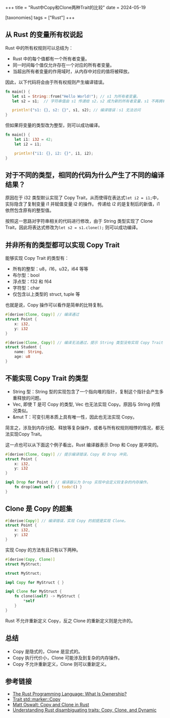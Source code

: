 +++
title = "Rust中Copy和Clone两种Trait的比较"
date = 2024-05-19

[taxonomies]
tags = ["Rust"]
+++

## 从 Rust 的变量所有权说起

Rust 中的所有权规则可以总结为：
- Rust 中的每个值都有一个所有者变量。
- 同一时间每个值仅允许存在一个对应的所有者变量。
- 当超出所有者变量的作用域时，从内存中对应的值将被释放。

因此，以下代码将会由于所有权规则产生编译错误。
```rust
fn main() {
   let s1 = String::from("Hello World!"); // s1 为所有者变量。
   let s2 = s1;  // 字符串值由 s1 传递给 s2，s2 成为新的所有者变量，s1 不再拥有该值。

   println!("s1: {}, s2: {}", s1, s2); // 编译错误：s1 无法访问
}
```

但如果将变量的类型改为整型，则可以成功编译。
```rust
fn main() {
    let i1: i32 = 42;
    let i2 = i1; 

    println!("i1: {}, i2: {}", i1, i2); 
}
```

## 对于不同的类型，相同的代码为什么产生了不同的编译结果？

原因在于 i32 类型默认实现了 Copy Trait，从而使得在表达式`let i2 = i1;`中，实际隐含了复制变量 i1 并赋值变量 i2 的操作。
传递给 i2 的是复制后的新值，i1 依然包含原有的整型值。

按照这一思路对字符串相关的代码进行修改，由于 String 类型实现了 Clone Trait，因此将表达式修改为`let s2 = s1.clone();` 则可以成功编译。

## 并非所有的类型都可以实现 Copy Trait
能够实现 Copy Trait 的类型有：
- 所有的整型：u8，i16，u32，i64 等等
- 布尔型：bool
- 浮点型：f32 和 f64
- 字符型：char
- 仅包含以上类型的 struct, tuple 等

也就是说，Copy 操作可以看作是简单的比特复制。

```rust
#[derive(Clone, Copy)] // 编译通过
struct Point {
    x: i32,
    y: i32
}

#[derive(Clone, Copy)] // 编译无法通过，提示 String 类型没有实现 Copy Trait
struct Student {
    name: String,
    age: u8
}
```

## 不能实现 Copy Trait 的类型

- String 型：String 型的实现包含了一个指向堆的指针，复制这个指针会产生多重释放的问题。
- Vec<T>, 即使 T 是可 Copy 的类型, Vec<T> 也无法实现 Copy。原因与 String 的情况类似。
- &mut T：可变引用本质上具有唯一性，因此也无法实现 Copy。

简言之，涉及到内存分配、释放等复杂操作，或者与所有权规则相悖的情况，都无法实现Copy Trait。

这一点也可以从下面这个例子看出，Rust 编译器表示 Drop 和 Copy 是冲突的。

```rust
#[derive(Clone, Copy)] // 提示编译错误，Copy 和 Drop 冲突。
struct Point {
    x: i32,
    y: i32
}

impl Drop for Point { // 编译器认为 Drop 实现中会定义较复杂的内存操作。
    fn drop(&mut self) { todo!() }
}
```

## Clone 是 Copy 的超集
```rust
#[derive(Copy)] // 编译错误，实现 Copy 的前提是实现 Clone。
struct Point {
    x: i32,
    y: i32
}
```

实现 Copy 的方法有且只有以下两种。
```rust
#[derive(Copy, Clone)]
struct MyStruct;
```

```rust
struct MyStruct;

impl Copy for MyStruct { }

impl Clone for MyStruct {
    fn clone(&self) -> MyStruct {
        *self
    }
}
```
Rust 不允许重新定义 Copy，反之 Clone 的重新定义则是允许的。 

## 总结

- Copy 是隐式的，Clone 是显式的。
- Copy 执行代价小，Clone 可能涉及到复杂的内存操作。
- Copy 不允许重新定义，Clone 则可以重新定义。

## 参考链接
- [The Rust Programming Language: What Is Ownership?](https://doc.rust-lang.org/book/ch04-01-what-is-ownership.html#what-is-ownership)
- [Trait std::marker::Copy](https://doc.rust-lang.org/std/marker/trait.Copy.html#)
- [Matt Oswalt: Copy and Clone in Rust](https://oswalt.dev/2023/12/copy-and-clone-in-rust/)
- [Understanding Rust disambiguating traits: Copy, Clone, and Dynamic](https://blog.logrocket.com/disambiguating-rust-traits-copy-clone-dynamic/)


